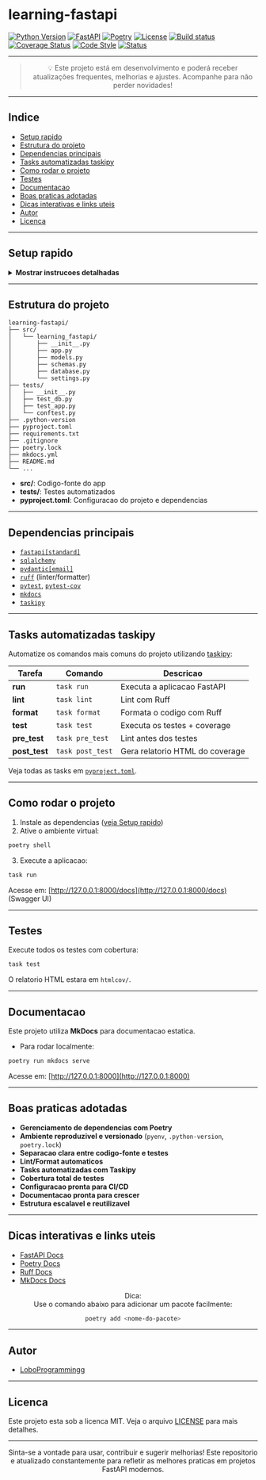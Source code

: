# learning-fastapi

[![Python Version](https://img.shields.io/badge/python-3.11.9-blue.svg?logo=python&logoColor=white)](https://www.python.org/downloads/release/python-3119/)
[![FastAPI](https://img.shields.io/badge/FastAPI-0.115.12-009688?logo=fastapi)](https://fastapi.tiangolo.com/)
[![Poetry](https://img.shields.io/badge/Poetry-1.8.2-60A5FA?logo=python)](https://python-poetry.org/)
[![License](https://img.shields.io/github/license/LoboProgrammingg/FastAPI?color=brightgreen)](LICENSE)
[![Build status](https://img.shields.io/badge/test-passing-brightgreen?logo=pytest&logoColor=white)](#testes)
[![Coverage Status](https://img.shields.io/badge/coverage-100%25-brightgreen)](#testes)
[![Code Style](https://img.shields.io/badge/code%20style-ruff-0B3D91?logo=python)](https://docs.astral.sh/ruff/)
[![Status](https://img.shields.io/badge/status-em%20desenvolvimento-yellow)](#status-do-projeto)

---

<div align="center">

> 💡 Este projeto está em desenvolvimento e poderá receber atualizações frequentes, melhorias e ajustes. Acompanhe para não perder novidades!

</div>

---

## Indice

- [Setup rapido](#setup-rapido)
- [Estrutura do projeto](#estrutura-do-projeto)
- [Dependencias principais](#dependencias-principais)
- [Tasks automatizadas taskipy](#tasks-automatizadas-taskipy)
- [Como rodar o projeto](#como-rodar-o-projeto)
- [Testes](#testes)
- [Documentacao](#documentacao)
- [Boas praticas adotadas](#boas-praticas-adotadas)
- [Dicas interativas e links uteis](#dicas-interativas-e-links-uteis)
- [Autor](#autor)
- [Licenca](#licenca)

---

## Setup rapido

<details>
<summary><strong>Mostrar instrucoes detalhadas</strong></summary>

### 1. Instale dependencias do sistema

```bash
sudo apt update
sudo apt install -y build-essential libssl-dev zlib1g-dev libbz2-dev \
libreadline-dev libsqlite3-dev wget curl llvm libncurses5-dev libncursesw5-dev \
xz-utils tk-dev libffi-dev liblzma-dev python3-openssl git
```

### 2. Instale o pyenv

```bash
curl https://pyenv.run | bash
```

Adicione ao seu shell (`.bashrc`, `.zshrc`...):

```bash
echo 'export PYENV_ROOT="$HOME/.pyenv"' >> ~/.bashrc
echo 'command -v pyenv >/dev/null || export PATH="$PYENV_ROOT/bin:$PATH"' >> ~/.bashrc
echo 'eval "$(pyenv init -)"' >> ~/.bashrc
exec "$SHELL"
```
> Para Zsh, use `~/.zshrc`.

### 3. Instale e defina o Python

```bash
pyenv install 3.11.9
pyenv global 3.11.9
python --version # Deve retornar Python 3.11.9
```

### 4. Instale pipx e Poetry

```bash
sudo apt install pipx
pipx install poetry
pipx ensurepath
```
> Reinicie o terminal se necessario.

### 5. Configure o projeto

```bash
pyenv local 3.11.9
poetry install
```
</details>

---

## Estrutura do projeto

```text
learning-fastapi/
├── src/
│   └── learning_fastapi/
│       ├── __init__.py
│       ├── app.py
│       ├── models.py
│       ├── schemas.py
│       ├── database.py
│       └── settings.py
├── tests/
│   ├── __init__.py
│   ├── test_db.py
│   ├── test_app.py
│   └── conftest.py
├── .python-version
├── pyproject.toml
├── requirements.txt
├── .gitignore
├── poetry.lock
├── mkdocs.yml
├── README.md
└── ...
```

- **src/**: Codigo-fonte do app
- **tests/**: Testes automatizados
- **pyproject.toml**: Configuracao do projeto e dependencias

---

## Dependencias principais

- [`fastapi[standard]`](https://fastapi.tiangolo.com/)
- [`sqlalchemy`](https://www.sqlalchemy.org/)
- [`pydantic[email]`](https://docs.pydantic.dev/)
- [`ruff`](https://docs.astral.sh/ruff/) (linter/formatter)
- [`pytest`](https://docs.pytest.org/), [`pytest-cov`](https://pytest-cov.readthedocs.io/)
- [`mkdocs`](https://www.mkdocs.org/)
- [`taskipy`](https://github.com/illBeRoy/taskipy)

---

## Tasks automatizadas taskipy

Automatize os comandos mais comuns do projeto utilizando [taskipy](https://github.com/illBeRoy/taskipy):

| Tarefa        | Comando            | Descricao                                 |
|---------------|--------------------|-------------------------------------------|
| **run**       | `task run`         | Executa a aplicacao FastAPI               |
| **lint**      | `task lint`        | Lint com Ruff                             |
| **format**    | `task format`      | Formata o codigo com Ruff                 |
| **test**      | `task test`        | Executa os testes + coverage              |
| **pre_test**  | `task pre_test`    | Lint antes dos testes                     |
| **post_test** | `task post_test`   | Gera relatorio HTML do coverage           |

Veja todas as tasks em [`pyproject.toml`](pyproject.toml).

---

## Como rodar o projeto

1. Instale as dependencias ([veja Setup rapido](#setup-rapido))
2. Ative o ambiente virtual:

```bash
poetry shell
```

3. Execute a aplicacao:

```bash
task run
```

Acesse em: [http://127.0.0.1:8000/docs](http://127.0.0.1:8000/docs) (Swagger UI)

---

## Testes

Execute todos os testes com cobertura:

```bash
task test
```

O relatorio HTML estara em `htmlcov/`.

---

## Documentacao

Este projeto utiliza **MkDocs** para documentacao estatica.

- Para rodar localmente:

```bash
poetry run mkdocs serve
```

Acesse em: [http://127.0.0.1:8000](http://127.0.0.1:8000)

---

## Boas praticas adotadas

- **Gerenciamento de dependencias com Poetry**
- **Ambiente reproduzivel e versionado** (`pyenv`, `.python-version`, `poetry.lock`)
- **Separacao clara entre codigo-fonte e testes**
- **Lint/Format automaticos**
- **Tasks automatizadas com Taskipy**
- **Cobertura total de testes**
- **Configuracao pronta para CI/CD**
- **Documentacao pronta para crescer**
- **Estrutura escalavel e reutilizavel**

---

## Dicas interativas e links uteis

- [FastAPI Docs](https://fastapi.tiangolo.com/)
- [Poetry Docs](https://python-poetry.org/docs/)
- [Ruff Docs](https://docs.astral.sh/ruff/)
- [MkDocs Docs](https://www.mkdocs.org/)

<div align="center">

Dica:  
Use o comando abaixo para adicionar um pacote facilmente:

```bash
poetry add <nome-do-pacote>
```
</div>

---

## Autor

- [LoboProgrammingg](mailto:matheusloboo2001@gmail.com)

---

## Licenca

Este projeto esta sob a licenca MIT. Veja o arquivo [LICENSE](LICENSE) para mais detalhes.

---

<div align="center">

Sinta-se a vontade para usar, contribuir e sugerir melhorias! Este repositorio e atualizado constantemente para refletir as melhores praticas em projetos FastAPI modernos.

</div>
